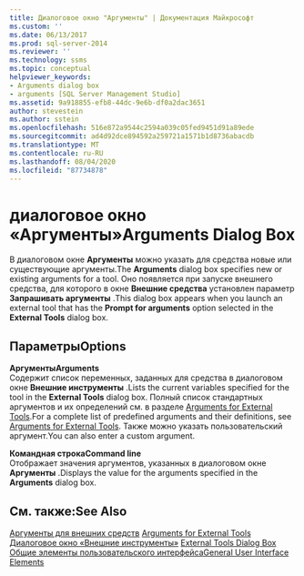 ```yaml
---
title: Диалоговое окно "Аргументы" | Документация Майкрософт
ms.custom: ''
ms.date: 06/13/2017
ms.prod: sql-server-2014
ms.reviewer: ''
ms.technology: ssms
ms.topic: conceptual
helpviewer_keywords:
- Arguments dialog box
- arguments [SQL Server Management Studio]
ms.assetid: 9a918855-efb8-44dc-9e6b-df0a2dac3651
author: stevestein
ms.author: sstein
ms.openlocfilehash: 516e872a9544c2594a039c05fed9451d91a89ede
ms.sourcegitcommit: ad4d92dce894592a259721a1571b1d8736abacdb
ms.translationtype: MT
ms.contentlocale: ru-RU
ms.lasthandoff: 08/04/2020
ms.locfileid: "87734878"
---
```

# <a name="arguments-dialog-box"></a><span data-ttu-id="26dd4-102">диалоговое окно «Аргументы»</span><span class="sxs-lookup"><span data-stu-id="26dd4-102">Arguments Dialog Box</span></span>
  <span data-ttu-id="26dd4-103">В диалоговом окне **Аргументы** можно указать для средства новые или существующие аргументы.</span><span class="sxs-lookup"><span data-stu-id="26dd4-103">The **Arguments** dialog box specifies new or existing arguments for a tool.</span></span> <span data-ttu-id="26dd4-104">Оно появляется при запуске внешнего средства, для которого в окне **Внешние средства** установлен параметр **Запрашивать аргументы** .</span><span class="sxs-lookup"><span data-stu-id="26dd4-104">This dialog box appears when you launch an external tool that has the **Prompt for arguments** option selected in the **External Tools** dialog box.</span></span>  
  
## <a name="options"></a><span data-ttu-id="26dd4-105">Параметры</span><span class="sxs-lookup"><span data-stu-id="26dd4-105">Options</span></span>  
 <span data-ttu-id="26dd4-106">**Аргументы**</span><span class="sxs-lookup"><span data-stu-id="26dd4-106">**Arguments**</span></span>  
 <span data-ttu-id="26dd4-107">Содержит список переменных, заданных для средства в диалоговом окне **Внешние инструменты** .</span><span class="sxs-lookup"><span data-stu-id="26dd4-107">Lists the current variables specified for the tool in the **External Tools** dialog box.</span></span> <span data-ttu-id="26dd4-108">Полный список стандартных аргументов и их определений см. в разделе [Arguments for External Tools](menu-help/external-tools.md).</span><span class="sxs-lookup"><span data-stu-id="26dd4-108">For a complete list of predefined arguments and their definitions, see [Arguments for External Tools](menu-help/external-tools.md).</span></span> <span data-ttu-id="26dd4-109">Также можно указать пользовательский аргумент.</span><span class="sxs-lookup"><span data-stu-id="26dd4-109">You can also enter a custom argument.</span></span>  
  
 <span data-ttu-id="26dd4-110">**Командная строка**</span><span class="sxs-lookup"><span data-stu-id="26dd4-110">**Command line**</span></span>  
 <span data-ttu-id="26dd4-111">Отображает значения аргументов, указанных в диалоговом окне **Аргументы** .</span><span class="sxs-lookup"><span data-stu-id="26dd4-111">Displays the value for the arguments specified in the **Arguments** dialog box.</span></span>  
  
## <a name="see-also"></a><span data-ttu-id="26dd4-112">См. также:</span><span class="sxs-lookup"><span data-stu-id="26dd4-112">See Also</span></span>  
 <span data-ttu-id="26dd4-113">[Аргументы для внешних средств](menu-help/external-tools.md) </span><span class="sxs-lookup"><span data-stu-id="26dd4-113">[Arguments for External Tools](menu-help/external-tools.md) </span></span>  
 <span data-ttu-id="26dd4-114">[Диалоговое окно «Внешние инструменты»](external-tools-dialog-box.md) </span><span class="sxs-lookup"><span data-stu-id="26dd4-114">[External Tools Dialog Box](external-tools-dialog-box.md) </span></span>  
 [<span data-ttu-id="26dd4-115">Общие элементы пользовательского интерфейса</span><span class="sxs-lookup"><span data-stu-id="26dd4-115">General User Interface Elements</span></span>](general-user-interface-elements.md)  
  
  
